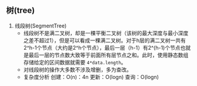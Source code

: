 树(tree)
---
1. 线段树(SegmentTree)
    - 线段树不是满二叉树，却是一棵平衡二叉树（该树的最大深度与最小深度之差不超过1），但是可以看成一棵满二叉树。对于h层的满二叉树一共有2^h-1个节点（大约是2^h个节点），最后一层（h-1）有2^(h-1)个节点也就是最后一层的节点数大致等于前面所有层节点之和。此时，使用静态数组存储给定的区间数据就需要 `4*data.length`。
    - 对线段树的操作大多数不涉及增删，多为查改。
    - 复杂度分析
      创建：O(n)：4n
      更新：O(logn)
      查询：O(logn)
